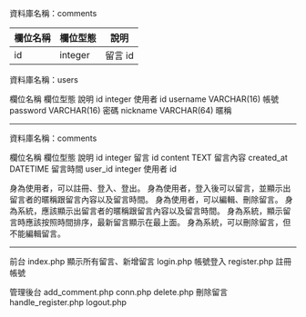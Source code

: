 資料庫名稱：comments

| 欄位名稱 | 欄位型態 | 說明 |
|----------|----------|------|
|  id  |    integer      | 留言 id     |

資料庫名稱：users

欄位名稱	  欄位型態	     說明
id	       integer	    使用者 id
username	 VARCHAR(16)	帳號
password	 VARCHAR(16)	密碼
nickname	 VARCHAR(64)	暱稱

--------------------------------
資料庫名稱：comments

欄位名稱	  欄位型態	     說明
id	       integer	    留言 id
content    TEXT         留言內容
created_at DATETIME     留言時間
user_id    integer      使用者 id

身為使用者，可以註冊、登入、登出。
身為使用者，登入後可以留言，並顯示出留言者的暱稱跟留言內容以及留言時間。
身為使用者，可以編輯、刪除留言。
身為系統，應該顯示出留言者的暱稱跟留言內容以及留言時間。
身為系統，顯示留言時應該按照時間排序，最新留言顯示在最上面。
身為系統，可以刪除留言，但不能編輯留言。

--------------------------------
前台
index.php 顯示所有留言、新增留言
login.php 帳號登入
register.php 註冊帳號

管理後台
add_comment.php
conn.php
delete.php 刪除留言
handle_register.php
logout.php
